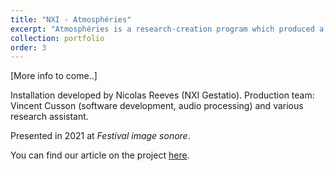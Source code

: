 ```yaml
---
title: "NXI - Atmosphéries"
excerpt: "Atmosphéries is a research-creation program which produced a series of art installations originally called “Cloud Harps”. <br/><img src='/images/atmo_small.jpeg'>"
collection: portfolio
order: 3
---
```


[More info to come..]

Installation developed by Nicolas Reeves (NXI Gestatio).
Production team: Vincent Cusson (software development, audio processing) and various research assistant.

Presented in 2021 at *Festival image sonore*.

You can find our article on the project [here](https://vincentcusson.github.io/publication/2021-01-01-Atmo).